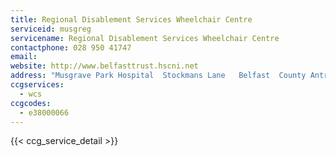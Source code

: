 ```yaml
---
title: Regional Disablement Services Wheelchair Centre
serviceid: musgreg
servicename: Regional Disablement Services Wheelchair Centre
contactphone: 028 950 41747
email:
website: http://www.belfasttrust.hscni.net
address: "Musgrave Park Hospital  Stockmans Lane   Belfast  County Antrim  BT9 7JB"
ccgservices:
  - wcs
ccgcodes:
  - e38000066
---
```


{{< ccg_service_detail >}}
